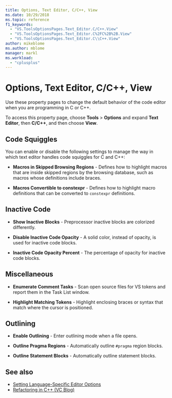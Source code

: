 ```yaml
---
title: Options, Text Editor, C/C++, View
ms.date: 10/29/2018
ms.topic: reference
f1_keywords:
  - "VS.ToolsOptionsPages.Text_Editor.C/C++.View"
  - "VS.ToolsOptionsPages.Text_Editor.C%2FC%2B%2B.View"
  - "VS.ToolsOptionsPages.Text_Editor.C\\C++.View"
author: mikeblome
ms.author: mblome
manager: markl
ms.workload:
  - "cplusplus"
---
```

# Options, Text Editor, C/C++, View

Use these property pages to change the default behavior of the code editor when you are programming in C or C++.

To access this property page, choose **Tools** > **Options** and expand **Text Editor**, then **C/C++**, and then choose **View**.

## Code Squiggles

You can enable or disable the following settings to manage the way in which text editor handles code squiggles for C and C++:

- **Macros in Skipped Browsing Regions** - Defines how to highlight macros that are inside skipped regions by the browsing database, such as macros whose definitions include braces.

- **Macros Convertible to constexpr** - Defines how to highlight macro definitions that can be converted to `constexpr` definitions.

## Inactive Code

- **Show Inactive Blocks** - Preprocessor inactive blocks are colorized differently.

- **Disable Inactive Code Opacity** - A solid color, instead of opacity, is used for inactive code blocks.

- **Inactive Code Opacity Percent** - The percentage of opacity for inactive code blocks.

## Miscellaneous

- **Enumerate Comment Tasks** - Scan open source files for VS tokens and report them in the Task List window.

- **Highlight Matching Tokens** - Highlight enclosing braces or syntax that match where the cursor is positioned.

## Outlining

- **Enable Outlining** - Enter outlining mode when a file opens.

- **Outline Pragma Regions** - Automatically outline `#pragma` region blocks.

- **Outline Statement Blocks** - Automatically outline statement blocks.

## See also

- [Setting Language-Specific Editor Options](../../ide/reference/setting-language-specific-editor-options.md)
- [Refactoring in C++ (VC Blog)](http://blogs.msdn.com/b/vcblog/archive/2014/11/14/all-about-c-refactoring-in-visual-studio-2015-preview.aspx)
